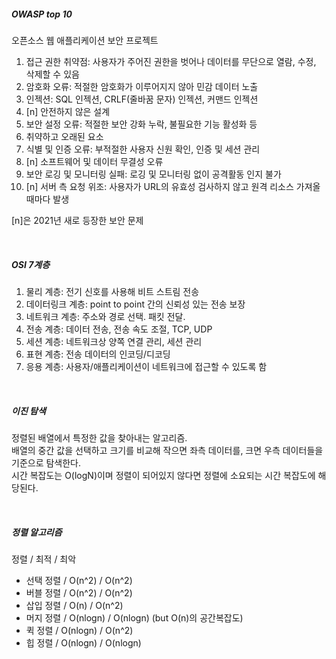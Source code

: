 ##### OWASP top 10

오픈소스 웹 애플리케이션 보안 프로젝트

1. 접근 권한 취약점: 사용자가 주어진 권한을 벗어나 데이터를 무단으로 열람, 수정, 삭제할 수 있음
2. 암호화 오류: 적절한 암호화가 이루어지지 않아 민감 데이터 노출
3. 인젝션: SQL 인젝션, CRLF(줄바꿈 문자) 인젝션, 커맨드 인젝션
4. [n] 안전하지 않은 설계
5. 보안 설정 오류: 적절한 보안 강화 누락, 불필요한 기능 활성화 등
6. 취약하고 오래된 요소
7. 식별 및 인증 오류: 부적절한 사용자 신원 확인, 인증 및 세션 관리
8. [n] 소프트웨어 및 데이터 무결성 오류
9. 보안 로깅 및 모니터링 실패: 로깅 및 모니터링 없이 공격활동 인지 불가
10. [n] 서버 측 요청 위조: 사용자가 URL의 유효성 검사하지 않고 원격 리소스 가져올 때마다 발생

[n]은 2021년 새로 등장한 보안 문제

<br/>

##### OSI 7계층

1. 물리 계층: 전기 신호를 사용해 비트 스트림 전송
2. 데이터링크 계층: point to point 간의 신뢰성 있는 전송 보장
3. 네트워크 계층: 주소와 경로 선택. 패킷 전달.
4. 전송 계층: 데이터 전송, 전송 속도 조절, TCP, UDP
5. 세션 계층: 네트워크상 양쪽 연결 관리, 세션 관리
6. 표현 계층: 전송 데이터의 인코딩/디코딩
7. 응용 계층: 사용자/애플리케이션이 네트워크에 접근할 수 있도록 함

<br/>

##### 이진 탐색

정렬된 배열에서 특정한 값을 찾아내는 알고리즘.  
배열의 중간 값을 선택하고 크기를 비교해 작으면 좌측 데이터를, 크면 우측 데이터들을 기준으로 탐색한다.  
시간 복잡도는 O(logN)이며 정렬이 되어있지 않다면 정렬에 소요되는 시간 복잡도에 해당된다.

<br/>

##### 정렬 알고리즘

정렬 / 최적 / 최악

- 선택 정렬 / O(n^2) / O(n^2)
- 버블 정렬 / O(n^2) / O(n^2)
- 삽입 정렬 / O(n) / O(n^2)
- 머지 정렬 / O(nlogn) / O(nlogn) (but O(n)의 공간복잡도)
- 퀵 정렬 / O(nlogn) / O(n^2)
- 힙 정렬 / O(nlogn) / O(nlogn)
